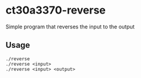 # ct30a3370-reverse
Simple program that reverses the input to the output

## Usage

```
./reverse
./reverse <input>
./reverse <input> <output>
```
